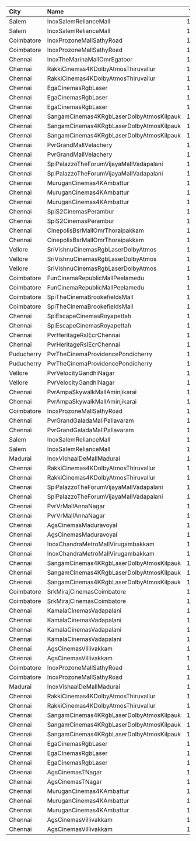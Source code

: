 | City       | Name                                     |  Time | Type          | Price | Capacity | Booked |
| :--------- | :--------------------------------------- | ----: | :------------ | ----: | -------: | -----: |
| Salem      | InoxSalemRelianceMall                    | 11:10 | Club          |  191₹ |      104 |      0 |
| Salem      | InoxSalemRelianceMall                    | 11:10 | Executive     |   60₹ |       11 |      0 |
| Coimbatore | InoxProzoneMallSathyRoad                 | 11:10 | Club          |  153₹ |       50 |      0 |
| Coimbatore | InoxProzoneMallSathyRoad                 | 11:10 | Executive     |   60₹ |        9 |      0 |
| Chennai    | InoxTheMarinaMallOmrEgatoor              | 11:15 | Club          |  153₹ |       44 |      0 |
| Chennai    | RakkiCinemas4KDolbyAtmosThiruvallur      | 11:30 | Box           |  110₹ |        9 |      9 |
| Chennai    | RakkiCinemas4KDolbyAtmosThiruvallur      | 11:30 | Premiumcircle |  110₹ |      509 |     24 |
| Chennai    | EgaCinemasRgbLaser                       | 11:30 | Platinum      |  153₹ |       38 |     16 |
| Chennai    | EgaCinemasRgbLaser                       | 11:30 | Gold          |  112₹ |      183 |     66 |
| Chennai    | EgaCinemasRgbLaser                       | 11:30 | Copper        |   60₹ |       25 |     25 |
| Chennai    | SangamCinemas4KRgbLaserDolbyAtmosKilpauk | 11:35 | Executive     |  160₹ |      226 |    122 |
| Chennai    | SangamCinemas4KRgbLaserDolbyAtmosKilpauk | 11:35 | Corporate     |  112₹ |      285 |      0 |
| Chennai    | SangamCinemas4KRgbLaserDolbyAtmosKilpauk | 11:35 | Budget        |   60₹ |       95 |     95 |
| Chennai    | PvrGrandMallVelachery                    | 11:40 | Classic       |   60₹ |       21 |     21 |
| Chennai    | PvrGrandMallVelachery                    | 11:40 | Prime         |  153₹ |      107 |     35 |
| Chennai    | SpiPalazzoTheForumVijayaMallVadapalani   | 11:40 | Budget        |   60₹ |       26 |     20 |
| Chennai    | SpiPalazzoTheForumVijayaMallVadapalani   | 11:40 | Elite         |  153₹ |      219 |    125 |
| Chennai    | MuruganCinemas4KAmbattur                 | 11:40 | Box1          |  110₹ |       29 |      2 |
| Chennai    | MuruganCinemas4KAmbattur                 | 11:40 | Box2          |  110₹ |       29 |     29 |
| Chennai    | MuruganCinemas4KAmbattur                 | 11:40 | FirstClass    |  110₹ |      462 |      0 |
| Chennai    | SpiS2CinemasPerambur                     | 11:45 | Budget        |   60₹ |       27 |     21 |
| Chennai    | SpiS2CinemasPerambur                     | 11:45 | Elite         |  153₹ |      240 |    121 |
| Chennai    | CinepolisBsrMallOmrThoraipakkam          | 11:45 | Normal        |   60₹ |        9 |      4 |
| Chennai    | CinepolisBsrMallOmrThoraipakkam          | 11:45 | Executive     |  153₹ |       82 |     24 |
| Vellore    | SriVishnuCinemasRgbLaserDolbyAtmos       | 11:45 | Box           |  130₹ |       19 |     19 |
| Vellore    | SriVishnuCinemasRgbLaserDolbyAtmos       | 11:45 | Couple        |  130₹ |       15 |      2 |
| Vellore    | SriVishnuCinemasRgbLaserDolbyAtmos       | 11:45 | Gold          |  110₹ |      203 |    107 |
| Coimbatore | FunCinemaRepublicMallPeelamedu           | 12:00 | Executive     |  153₹ |      142 |     88 |
| Coimbatore | FunCinemaRepublicMallPeelamedu           | 12:00 | Normal        |   60₹ |       17 |     13 |
| Coimbatore | SpiTheCinemaBrookefieldsMall             | 12:00 | Elite         |  153₹ |       86 |     25 |
| Coimbatore | SpiTheCinemaBrookefieldsMall             | 12:00 | Budget        |   60₹ |       10 |      2 |
| Chennai    | SpiEscapeCinemasRoyapettah               | 12:05 | Elite         |  191₹ |       50 |     40 |
| Chennai    | SpiEscapeCinemasRoyapettah               | 12:05 | Budget        |   60₹ |        5 |      5 |
| Chennai    | PvrHeritageRslEcrChennai                 | 12:10 | Classic       |   60₹ |       11 |     10 |
| Chennai    | PvrHeritageRslEcrChennai                 | 12:10 | Prime         |  153₹ |       98 |     62 |
| Puducherry | PvrTheCinemaProvidencePondicherry        | 12:30 | Elite         |  150₹ |       86 |     14 |
| Puducherry | PvrTheCinemaProvidencePondicherry        | 12:30 | Premium       |  110₹ |       29 |      9 |
| Vellore    | PvrVelocityGandhiNagar                   | 12:45 | Classic       |   60₹ |        8 |      8 |
| Vellore    | PvrVelocityGandhiNagar                   | 12:45 | Prime         |  153₹ |       83 |     12 |
| Chennai    | PvrAmpaSkywalkMallAminjikarai            | 13:15 | Classic       |   60₹ |        8 |      8 |
| Chennai    | PvrAmpaSkywalkMallAminjikarai            | 13:15 | Prime         |  153₹ |       65 |     16 |
| Coimbatore | InoxProzoneMallSathyRoad                 | 14:30 | Club          |  153₹ |       32 |      0 |
| Chennai    | PvrGrandGaladaMallPallavaram             | 14:45 | Classic       |   60₹ |       14 |     14 |
| Chennai    | PvrGrandGaladaMallPallavaram             | 14:45 | Prime         |  153₹ |       76 |     51 |
| Salem      | InoxSalemRelianceMall                    | 14:50 | Club          |  191₹ |       80 |      0 |
| Salem      | InoxSalemRelianceMall                    | 14:50 | Executive     |   60₹ |        8 |      0 |
| Madurai    | InoxVishaalDeMallMadurai                 | 14:55 | Club          |  178₹ |       37 |      0 |
| Chennai    | RakkiCinemas4KDolbyAtmosThiruvallur      | 15:00 | Box           |  110₹ |        9 |      9 |
| Chennai    | RakkiCinemas4KDolbyAtmosThiruvallur      | 15:00 | Premiumcircle |  110₹ |      509 |     28 |
| Chennai    | SpiPalazzoTheForumVijayaMallVadapalani   | 15:05 | Elite         |  153₹ |      109 |     97 |
| Chennai    | SpiPalazzoTheForumVijayaMallVadapalani   | 15:05 | Budget        |   60₹ |       13 |     13 |
| Chennai    | PvrVrMallAnnaNagar                       | 15:15 | Classic       |   60₹ |        8 |      8 |
| Chennai    | PvrVrMallAnnaNagar                       | 15:15 | Prime         |  191₹ |       55 |     54 |
| Chennai    | AgsCinemasMaduravoyal                    | 15:15 | Pearl         |   60₹ |       12 |      0 |
| Chennai    | AgsCinemasMaduravoyal                    | 15:15 | Diamond       |  150₹ |      119 |      7 |
| Chennai    | InoxChandraMetroMallVirugambakkam        | 15:20 | Premiere      |   60₹ |        4 |      0 |
| Chennai    | InoxChandraMetroMallVirugambakkam        | 15:20 | Silver        |  153₹ |       76 |      0 |
| Chennai    | SangamCinemas4KRgbLaserDolbyAtmosKilpauk | 15:20 | Executive     |  160₹ |      142 |     50 |
| Chennai    | SangamCinemas4KRgbLaserDolbyAtmosKilpauk | 15:20 | Corporate     |  112₹ |       90 |      0 |
| Chennai    | SangamCinemas4KRgbLaserDolbyAtmosKilpauk | 15:20 | Budget        |   60₹ |       54 |     54 |
| Coimbatore | SrkMirajCinemasCoimbatore                | 15:30 | Executive     |  153₹ |      190 |    107 |
| Coimbatore | SrkMirajCinemasCoimbatore                | 15:30 | Special       |   60₹ |       21 |     12 |
| Chennai    | KamalaCinemasVadapalani                  | 15:30 | Lounge1       |  153₹ |       17 |      3 |
| Chennai    | KamalaCinemasVadapalani                  | 15:30 | Lounge2       |  153₹ |       17 |      0 |
| Chennai    | KamalaCinemasVadapalani                  | 15:30 | Elite         |  118₹ |      294 |    112 |
| Chennai    | KamalaCinemasVadapalani                  | 15:30 | Premium       |   60₹ |        5 |      1 |
| Chennai    | AgsCinemasVillivakkam                    | 15:55 | Pearl         |   60₹ |       10 |      1 |
| Chennai    | AgsCinemasVillivakkam                    | 15:55 | Diamond       |  150₹ |       87 |      8 |
| Coimbatore | InoxProzoneMallSathyRoad                 | 17:50 | Club          |  153₹ |       53 |      0 |
| Coimbatore | InoxProzoneMallSathyRoad                 | 17:50 | Executive     |   60₹ |        2 |      0 |
| Madurai    | InoxVishaalDeMallMadurai                 | 18:30 | Club          |  178₹ |       59 |      0 |
| Chennai    | RakkiCinemas4KDolbyAtmosThiruvallur      | 18:30 | Box           |  110₹ |        9 |      9 |
| Chennai    | RakkiCinemas4KDolbyAtmosThiruvallur      | 18:30 | Premiumcircle |  110₹ |      509 |     24 |
| Chennai    | SangamCinemas4KRgbLaserDolbyAtmosKilpauk | 18:30 | Executive     |  160₹ |      108 |      6 |
| Chennai    | SangamCinemas4KRgbLaserDolbyAtmosKilpauk | 18:30 | Corporate     |  112₹ |       52 |      0 |
| Chennai    | SangamCinemas4KRgbLaserDolbyAtmosKilpauk | 18:30 | Budget        |   60₹ |       22 |     22 |
| Chennai    | EgaCinemasRgbLaser                       | 18:30 | Platinum      |  153₹ |       38 |     14 |
| Chennai    | EgaCinemasRgbLaser                       | 18:30 | Gold          |  112₹ |      183 |     66 |
| Chennai    | EgaCinemasRgbLaser                       | 18:30 | Copper        |   60₹ |       25 |     25 |
| Chennai    | AgsCinemasTNagar                         | 18:40 | Pearl         |   60₹ |       12 |      0 |
| Chennai    | AgsCinemasTNagar                         | 18:40 | Diamond       |  150₹ |       99 |     18 |
| Chennai    | MuruganCinemas4KAmbattur                 | 18:40 | Box1          |  110₹ |       12 |     12 |
| Chennai    | MuruganCinemas4KAmbattur                 | 18:40 | Box2          |  110₹ |       14 |      0 |
| Chennai    | MuruganCinemas4KAmbattur                 | 18:40 | FirstClass    |  110₹ |      400 |      0 |
| Chennai    | AgsCinemasVillivakkam                    | 18:50 | Pearl         |   60₹ |       10 |      0 |
| Chennai    | AgsCinemasVillivakkam                    | 18:50 | Diamond       |  150₹ |       87 |      0 |